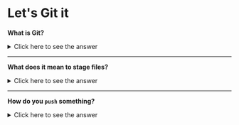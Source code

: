# Let's Git it


**What is Git?**
<details>
<summary>Click here to see the answer</summary>

```
Git is a tool. 

```

`Git` is system/software for tracking updates in any set of files, usually used for coordinating work among programmers collaboratively developing source code during software development. -Wikipedia-

</details>

---

**What does it mean to stage files?**

<details>
<summary>Click here to see the answer</summary>

>Adding your changes to your local repository before you decide to commit your changes to your global/remote repository


#### Here is how to stage your file
```
git add <file>
```
</details>

---

**How do you `push` something?**
<details>
<summary>Click here to see the answer</summary>

```
git push 

```

>After adding and staging files, we want to <span style="color:yellow">commit</span> so that we can `push` changes to update our files on Github or remote repository

</details>